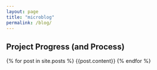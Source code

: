 ```yaml
---
layout: page
title: "microblog"
permalink: /blog/
---
```


## Project Progress (and Process)
{% for post in site.posts %}
{{post.content}}
{% endfor %}

